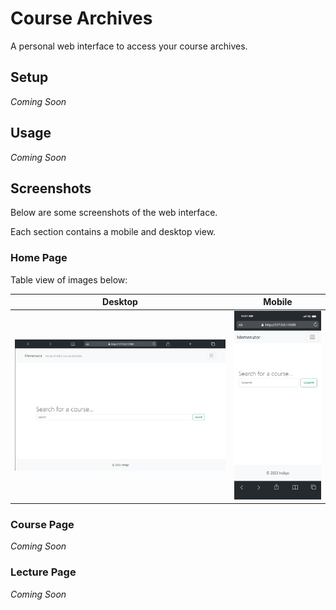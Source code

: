 # Course Archives
A personal web interface to access your course archives.

## Setup

*Coming Soon*

## Usage

*Coming Soon*

## Screenshots

Below are some screenshots of the web interface.

Each section contains a mobile and desktop view.

### Home Page

Table view of images below:

| Desktop | Mobile |
| ------- | ------ |
| ![Desktop](https://raw.githubusercontent.com/ashenafee/Course-Archives/master/screenshots/index.png) | ![Mobile](https://raw.githubusercontent.com/ashenafee/Course-Archives/master/screenshots/index-mobile.png) |

### Course Page

*Coming Soon*

### Lecture Page

*Coming Soon*
